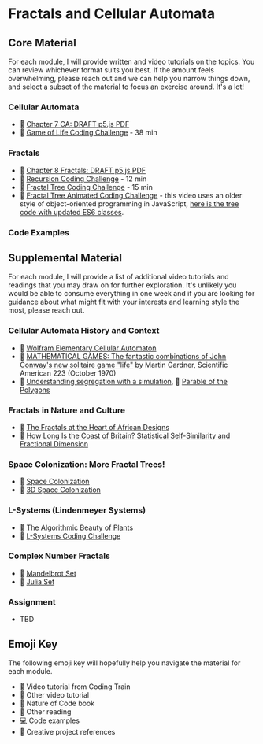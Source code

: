 # Fractals and Cellular Automata

## Core Material

For each module, I will provide written and video tutorials on the topics. You can review whichever format suits you best. If the amount feels overwhelming, please reach out and we can help you narrow things down, and select a subset of the material to focus an exercise around. It's a lot!

### Cellular Automata

- 📗 [Chapter 7 CA: DRAFT p5.js PDF](https://drive.google.com/file/d/1mg4l2gMwR2XnITY8Qf1Z4P9QD9x6fLPV/view?usp=sharing)
- 🚂 [Game of Life Coding Challenge](https://thecodingtrain.com/CodingChallenges/085-the-game-of-life.html) - 38 min

### Fractals

- 📗 [Chapter 8 Fractals: DRAFT p5.js PDF](https://drive.google.com/file/d/1q38A1WltfYobzRhypAUnpshyMeqsXWgc/view?usp=sharing)
- 🚂 [Recursion Coding Challenge](https://thecodingtrain.com/CodingChallenges/077-recursion.html) - 12 min
- 🚂 [Fractal Tree Coding Challenge](https://thecodingtrain.com/CodingChallenges/014-fractaltree.html) - 15 min
- 🚂 [Fractal Tree Animated Coding Challenge](https://thecodingtrain.com/CodingChallenges/015-fractaltreearray.html) - this video uses an older style of object-oriented programming in JavaScript, [here is the tree code with updated ES6 classes](https://editor.p5js.org/codingtrain/sketches/JDT5wrxVj).

### Code Examples

## Supplemental Material

For each module, I will provide a list of additional video tutorials and readings that you may draw on for further exploration. It's unlikely you would be able to consume everything in one week and if you are looking for guidance about what might fit with your interests and learning style the most, please reach out.

### Cellular Automata History and Context

- 📕 [Wolfram Elementary Cellular Automaton](https://mathworld.wolfram.com/ElementaryCellularAutomaton.html)
- 📕 [MATHEMATICAL GAMES: The fantastic combinations of John Conway's new solitaire game "life"](http://ddi.cs.uni-potsdam.de/HyFISCH/Produzieren/lis_projekt/proj_gamelife/ConwayScientificAmerican.htm) by Martin Gardner, Scientific American 223 (October 1970)
- 📕 [Understanding segregation with a simulation](https://flowingdata.com/2014/12/09/understanding-segregation-with-a-simulation/), 🎨 [Parable of the Polygons](https://ncase.me/polygons/)

### Fractals in Nature and Culture

- 🎥 [The Fractals at the Heart of African Designs](https://www.ted.com/talks/ron_eglash_the_fractals_at_the_heart_of_african_designs?language=en#t-4262)
- 📕 [How Long Is the Coast of Britain? Statistical Self-Similarity and Fractional Dimension](https://science.sciencemag.org/content/156/3775/636)

### Space Colonization: More Fractal Trees!

- 🚂 [Space Colonization](https://thecodingtrain.com/CodingChallenges/017-spacecolonizer.html)
- 🚂 [3D Space Colonization](https://thecodingtrain.com/CodingChallenges/018-spacecolonizer3d.html)

### L-Systems (Lindenmeyer Systems)

- 📕 [The Algorithmic Beauty of Plants](http://algorithmicbotany.org/papers/#abop)
- 🚂 [L-Systems Coding Challenge](https://thecodingtrain.com/CodingChallenges/016-lsystem.html)

### Complex Number Fractals

- 🚂 [Mandelbrot Set](https://thecodingtrain.com/CodingChallenges/021-mandelbrot-p5.html)
- 🚂 [Julia Set](https://thecodingtrain.com/CodingChallenges/022-juliaset.html)

### Assignment

- TBD

## Emoji Key

The following emoji key will hopefully help you navigate the material for each module.

- 🚂 Video tutorial from Coding Train
- 🎥 Other video tutorial
- 📗 Nature of Code book
- 📕 Other reading
- 💻 Code examples
- 🎨 Creative project references
